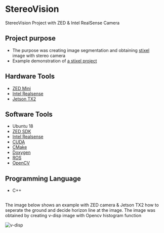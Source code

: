 # StereoVision
StereoVision Project with ZED &amp; Intel RealSense Camera

## Project purpose

- The purpose was creating image segmentation and obtaining [stixel](https://github.com/tkwoo/StereoVisionforADAS) image with stereo camera
- Example demonstration of [a stixel project](https://www.youtube.com/watch?v=8oB7MsPZG8c)

## Hardware Tools
- [ZED Mini](https://www.stereolabs.com/zed-mini/)
- [Intel Realsense](https://www.intelrealsense.com/depth-camera-d435i/)
- [Jetson TX2](https://developer.nvidia.com/embedded/jetson-tx2-developer-kit)

## Software Tools
- Ubuntu 18
- [ZED SDK](https://www.stereolabs.com/developers/release/)
- [Intel Realsense](https://www.intelrealsense.com/developers/)
- [CUDA](https://developer.nvidia.com/cuda-downloads)
- [CMake](https://cmake.org/)
- [Doxygen](https://www.doxygen.nl/index.html)
- [ROS](https://www.ros.org/)
- [OpenCV](https://opencv.org/)

## Programming Language
- C++


##
The image below shows an example with ZED camera & Jetson TX2 how to seperate the ground and decide horizon line at the image. The image was obtained by creating v-disp image with Opencv histogram function


![v-disp](https://user-images.githubusercontent.com/42723084/120318314-02c72300-c2e0-11eb-81c9-b72f9744a6bf.png)

